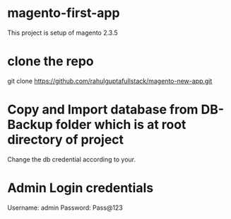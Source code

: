 # magento-first-app
This project is setup of magento 2.3.5

# clone the repo
git clone https://github.com/rahulguptafullstack/magento-new-app.git

# Copy and Import database from DB-Backup folder which is at root directory of project 
Change the db credential according to your.

# Admin Login credentials
Username: admin
Password: Pass@123
